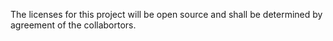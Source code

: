 The licenses for this project will be open source and shall be determined by agreement of the collabortors. 
